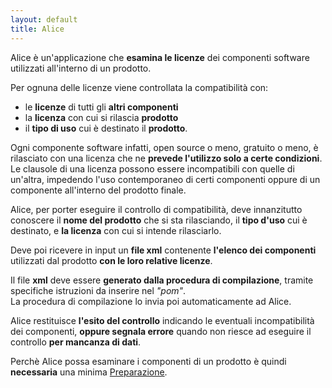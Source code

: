 ```yaml
---
layout: default
title: Alice
---
```


Alice è un'applicazione che **esamina le licenze** dei componenti software utilizzati all'interno di un prodotto.

Per ognuna delle licenze viene controllata la compatibilità con:
- le **licenze** di tutti gli **altri componenti**
- la **licenza** con cui si rilascia **prodotto**
- il **tipo di uso** cui è destinato il **prodotto**.

Ogni componente software infatti, open source o meno, gratuito o meno, è rilasciato con una licenza che ne **prevede l'utilizzo solo a certe condizioni**.  
Le clausole di una licenza possono essere incompatibili con quelle di un'altra, impedendo l'uso contemporaneo di certi componenti oppure di un componente all'interno del prodotto finale.

Alice, per porter eseguire il controllo di compatibilità, deve innanzitutto conoscere il **nome del prodotto** che si sta rilasciando, il **tipo d'uso** cui è destinato, e **la licenza** con cui si intende rilasciarlo.

Deve poi ricevere in input un **file xml** contenente **l'elenco dei componenti** utilizzati dal prodotto **con le loro relative licenze**.

Il file **xml** deve essere **generato dalla procedura di compilazione**, tramite specifiche istruzioni da inserire nel *"pom"*.  
La procedura di compilazione lo invia poi automaticamente ad Alice.  

Alice restituisce **l'esito del controllo** indicando le eventuali incompatibilità dei componenti, **oppure segnala errore** quando non riesce ad eseguire il controllo **per mancanza di dati**.

Perchè Alice possa esaminare i componenti di un prodotto è quindi **necessaria** una minima [Preparazione]({{site.baseurl}}/preparazione).
